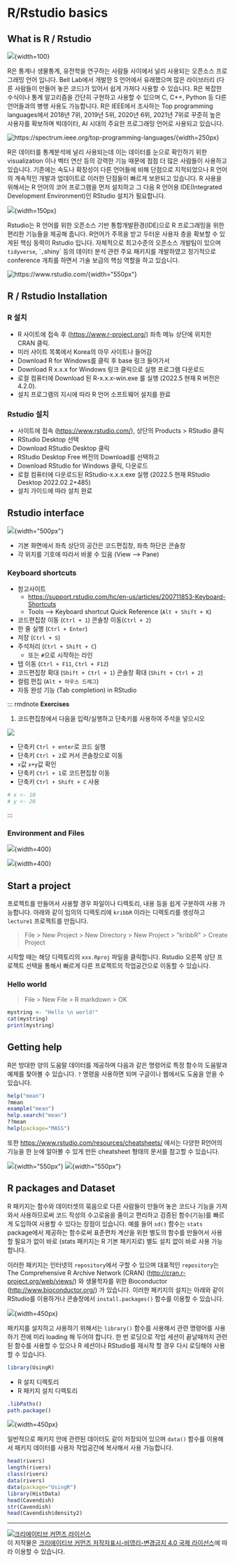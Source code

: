 # R/Rstudio basics

## What is R / Rstudio

![](images/01/r.jpg){width=100}

R은 통계나 생물통계, 유전학을 연구하는 사람들 사이에서 널리 사용되는 오픈소스 프로그래밍 언어 입니다. Bell Lab에서 개발한 S 언어에서 유래했으며 많은 라이브러리 (다른 사람들이 만들어 놓은 코드)가 있어서 쉽게 가져다 사용할 수 있습니다. R은 복잡한 수식이나 통계 알고리즘을 간단히 구현하고 사용할 수 있으며 C, C++, Python 등 다른 언어들과의 병행 사용도 가능합니다. R은 IEEE에서 조사하는 Top programming languages에서 2018년 7위, 2019년 5위, 2020년 6위, 2021년 7위로 꾸준히 높은 사용자를 확보하며 빅데이터, AI 시대의 주요한 프로그래밍 언어로 사용되고 있습니다.

![<https://spectrum.ieee.org/top-programming-languages/>](images/01/toplanguage2021.png){width=250px}

R은 데이터를 통계분석에 널리 사용되는데 이는 데이터를 눈으로 확인하기 위한 visualization 이나 벡터 연산 등의 강력한 기능 때문에 점점 더 많은 사람들이 사용하고 있습니다. 기존에는 속도나 확장성이 다른 언어들에 비해 단점으로 지적되었으나 R 언어의 계속적인 개발과 업데이트로 이러한 단점들이 빠르게 보완되고 있습니다. R 사용을 위해서는 R 언어의 코어 프로그램을 먼저 설치하고 그 다음 R 언어용 IDE(Integrated Development Environment)인 RStudio 설치가 필요합니다.

![](images/01/rstudio.png){width=150px}

Rstudio는 R 언어를 위한 오픈소스 기반 통합개발환경(IDE)으로 R 프로그래밍을 위한 편리한 기능들을 제공해 줍니다. R언어가 주목을 받고 두터운 사용자 층을 확보할 수 있게된 핵심 동력이 Rstudio 입니다. 자체적으로 최고수준의 오픈소스 개발팀이 있으며 `tidyverse`, \``,`shiny\` 등의 데이터 분석 관련 주요 패키지를 개발하였고 정기적으로 conference 개최를 하면서 기술 보급의 핵심 역할을 하고 있습니다.

![<https://www.rstudio.com/>](images/01/rstudiobottom.png){width="550px"}

## R / Rstudio Installation

### R 설치

-   R 사이트에 접속 후 (<https://www.r-project.org/>) 좌측 메뉴 상단에 위치한 CRAN 클릭.
-   미러 사이트 목록에서 Korea의 아무 사이트나 들어감
-   Download R for Windows를 클릭 후 base 링크 들어가서
-   Download R x.x.x for Windows 링크 클릭으로 실행 프로그램 다운로드
-   로컬 컴퓨터에 Download 된 R-x.x.x-win.exe 를 실행 (2022.5 현재 R 버전은 4.2.0).
-   설치 프로그램의 지시에 따라 R 언어 소프트웨어 설치를 완료

### Rstudio 설치

-   사이트에 접속 (<https://www.rstudio.com/>), 상단의 Products \> RStudio 클릭
-   RStudio Desktop 선택
-   Download RStudio Desktop 클릭
-   RStudio Desktop Free 버전의 Download를 선택하고
-   Download RStudio for Windows 클릭, 다운로드
-   로컬 컴퓨터에 다운로드된 RStudio-x.x.x.exe 실행 (2022.5 현재 RStudio Desktop 2022.02.2+485)
-   설치 가이드에 따라 설치 완료

## Rstudio interface

![](images/01/01-11.PNG){width="500px"}

-   기본 화면에서 좌측 상단의 공간은 코드편집창, 좌측 하단은 콘솔창
-   각 위치를 기호에 따라서 바꿀 수 있음 (View --\> Pane)

### Keyboard shortcuts

-   참고사이트
    -   <https://support.rstudio.com/hc/en-us/articles/200711853-Keyboard-Shortcuts>
    -   Tools --\> Keyboard shortcut Quick Reference (`Alt + Shift + K`)
-   코드편집창 이동 (`Ctrl + 1`) 콘솔창 이동(`Ctrl + 2`)
-   한 줄 실행 (`Ctrl + Enter`)
-   저장 (`Ctrl + S`)
-   주석처리 (`Ctrl + Shift + C`)
    -   또는 `#`으로 시작하는 라인
-   텝 이동 (`Ctrl + F11`, `Ctrl + F12`)
-   코드편집창 확대 (`Shift + Ctrl + 1`) 콘솔창 확대 (`Shift + Ctrl + 2`)
-   컬럼 편집 (`Alt + 마우스 드레그`)
-   자동 완성 기능 (Tab completion) in RStudio

::: rmdnote
**Exercises**

1.  코드편집창에서 다음을 입력/실행하고 단축키를 사용하여 주석을 넣으시오

![](images/01/01-14.PNG)

-   단축키 `Ctrl + enter`로 코드 실행
-   단축키 `Ctrl + 2`로 커서 콘솔창으로 이동
-   `x`값 `x+y`값 확인
-   단축키 `Ctrl + 1`로 코드편집창 이동
-   단축키 `Ctrl + Shift + C` 사용


```r
# x <- 10
# y <- 20
```
:::

### Environment and Files

![](images/01/envandhist.png){width=400}

![](images/01/fileandpackages.png){width=400}

## Start a project

프로젝트를 만들어서 사용할 경우 파일이나 디렉토리, 내용 등을 쉽게 구분하여 사용 가능합니다. 아래와 같이 임의의 디렉토리에 `kribbR` 이라는 디렉토리를 생성하고 `lecture1` 프로젝트를 만듭니다. 

> File \> New Project \> New Directory \> New Project \> "kribbR" \> Create Project


시작할 때는 해당 디렉토리의 `xxx.Rproj` 파일을 클릭합니다. Rstudio 오른쪽 상단 프로젝트 선택을 통해서 빠르게 다른 프로젝트의 작업공간으로 이동할 수 있습니다. 


### Hello world

> File \> New File \> R markdown  \> OK


```r
mystring <- "Hello \n world!"
cat(mystring)
print(mystring)
```



## Getting help

R은 방대한 양의 도움말 데이터를 제공하며 다음과 같은 명령어로 특정 함수의 도움말과 예제를 찾아볼 수 있습니다. `?` 명령을 사용하면 되며 구글이나 웹에서도 도움을 얻을 수 있습니다. 


```r
help("mean")
?mean
example("mean")
help.search("mean")
??mean
help(package="MASS")
```

또한 <https://www.rstudio.com/resources/cheatsheets/> 에서는 다양한 R언어의 기능을 한 눈에 알아볼 수 있게 만든 cheatsheet 형태의 문서를 참고할 수 있습니다. 

![](images/01/base-r_1.png){width="550px"} 
![](images/01/base-r_2.png){width="550px"}

## R packages and Dataset

R 패키지는 함수와 데이터셋의 묶음으로 다른 사람들이 만들어 놓은 코드나 기능을 가져와서 사용하므로써 코드 작성의 수고로움을 줄이고 편리하고 검증된 함수(기능)를 빠르게 도입하여 사용할 수 있다는 장점이 있습니다. 예를 들어 `sd()` 함수는 `stats` package에서 제공하는 함수로써 표준편차 계산을 위한 별도의 함수를 만들어서 사용할 필요가 없이 바로 (stats 패키지는 R 기본 패키지로) 별도 설치 없이 바로 사용 가능합니다.  

이러한 패키지는 인터넷의 `repository`에서 구할 수 있으며 대표적인 `repository`는 The Comprehensive R Archive Network (CRAN) (http://cran.r-project.org/web/views/) 와 생물학자를 위한 Bioconductor (http://www.bioconductor.org/) 가 있습니다. 이러한 패키지의 설치는 아래와 같이 RStudio를 이용하거나 콘솔창에서 `install.packages()` 함수를 이용할 수 있습니다. 


![](images/01/01-18.PNG){width=450px} 


패키지를 설치하고 사용하기 위해서는 `library()` 함수를 사용해서 관련 명령어를 사용하기 전에 미리 loading 해 두어야 합니다. 한 번 로딩으로 작업 세션이 끝날때까지 관련된 함수를 사용할 수 있으나 R 세션이나 RStudio를 재시작 할 경우 다시 로딩해야 사용할 수 있습니다. 



```r
library(UsingR)
```

- R 설치 디렉토리
- R 패키지 설치 디렉토리


```r
.libPaths()
path.package()
```



![](images/01/01-19.PNG){width=450px}


일반적으로 패키지 안에 관련된 데이터도 같이 저장되어 있으며 `data()` 함수를 이용해서 패키지 데이터를 사용자 작업공간에 복사해서 사용 가능합니다. 


```r
head(rivers)
length(rivers)
class(rivers)
data(rivers)
data(package="UsingR")
library(HistData)
head(Cavendish)
str(Cavendish)
head(Cavendish$density2)
```


------


<a rel="license" href="http://creativecommons.org/licenses/by-nc-nd/4.0/"><img src="https://i.creativecommons.org/l/by-nc-nd/4.0/88x31.png" alt="크리에이티브 커먼즈 라이선스" style="border-width:0"/></a><br />이 저작물은 <a rel="license" href="http://creativecommons.org/licenses/by-nc-nd/4.0/">크리에이티브 커먼즈 저작자표시-비영리-변경금지 4.0 국제 라이선스</a>에 따라 이용할 수 있습니다.
